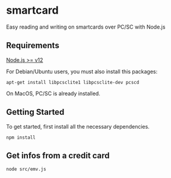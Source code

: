 # smartcard
Easy reading and writing on smartcards over PC/SC with Node.js


## Requirements
[Node.js >= v12](https://nodejs.org/)

For Debian/Ubuntu users, you must also install this packages:
```
apt-get install libpcsclite1 libpcsclite-dev pcscd
```

On MacOS, PC/SC is already installed.


## Getting Started

To get started, first install all the necessary dependencies.
```
npm install
```

## Get infos from a credit card

```
node src/emv.js
```
